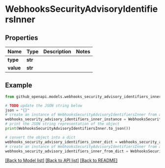 # WebhooksSecurityAdvisoryIdentifiersInner


## Properties

Name | Type | Description | Notes
------------ | ------------- | ------------- | -------------
**type** | **str** |  | 
**value** | **str** |  | 

## Example

```python
from github_openapi.models.webhooks_security_advisory_identifiers_inner import WebhooksSecurityAdvisoryIdentifiersInner

# TODO update the JSON string below
json = "{}"
# create an instance of WebhooksSecurityAdvisoryIdentifiersInner from a JSON string
webhooks_security_advisory_identifiers_inner_instance = WebhooksSecurityAdvisoryIdentifiersInner.from_json(json)
# print the JSON string representation of the object
print(WebhooksSecurityAdvisoryIdentifiersInner.to_json())

# convert the object into a dict
webhooks_security_advisory_identifiers_inner_dict = webhooks_security_advisory_identifiers_inner_instance.to_dict()
# create an instance of WebhooksSecurityAdvisoryIdentifiersInner from a dict
webhooks_security_advisory_identifiers_inner_from_dict = WebhooksSecurityAdvisoryIdentifiersInner.from_dict(webhooks_security_advisory_identifiers_inner_dict)
```
[[Back to Model list]](../README.md#documentation-for-models) [[Back to API list]](../README.md#documentation-for-api-endpoints) [[Back to README]](../README.md)


